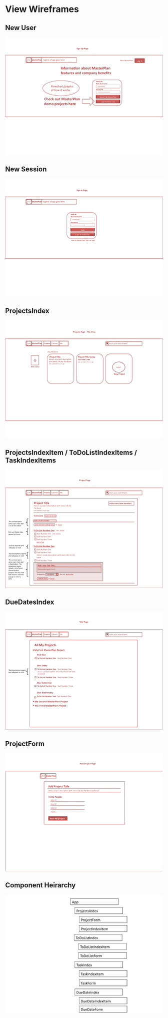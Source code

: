# View Wireframes

## New User
![new-user]

## New Session
![new-session]

## ProjectsIndex
![all-projects]

## ProjectsIndexItem / ToDoListIndexItems / TaskIndexItems
![single-project-page]

## DueDatesIndex
![duedates]

## ProjectForm
![project-form]

## Component Heirarchy
![component-heirarchy]

[new-user]: ./wireframes/sign_up.png
[new-session]: ./wireframes/sign_in.png
[all-projects]: ./wireframes/all_projects_page.png
[single-project-page]: ./wireframes/single_project_page.png
[duedates]: ./wireframes/me_page.png
[project-form]: ./wireframes/project_form.png
[component-heirarchy]: ./wireframes/components.png
